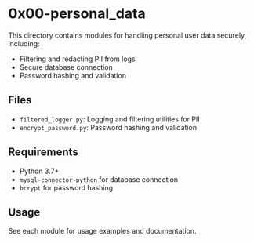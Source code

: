 # 0x00-personal_data

This directory contains modules for handling personal user data securely, including:
- Filtering and redacting PII from logs
- Secure database connection
- Password hashing and validation

## Files
- `filtered_logger.py`: Logging and filtering utilities for PII
- `encrypt_password.py`: Password hashing and validation

## Requirements
- Python 3.7+
- `mysql-connector-python` for database connection
- `bcrypt` for password hashing

## Usage
See each module for usage examples and documentation.
